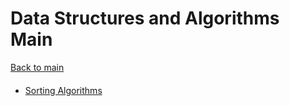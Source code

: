 # Data Structures and Algorithms Main
[Back to main](./main/README.md)
#### 
- [Sorting Algorithms](/dsa/sorting.md)

